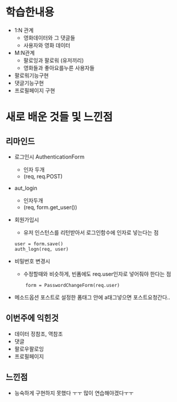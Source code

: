 # 학습한내용
- 1:N 관계
  - 영화데이터와 그 댓글들
  - 사용자와 영화 데이터
- M:N관계
  - 팔로잉과 팔로워 (유저끼리)
  - 영화들과 좋아요를누른 사용자들
- 팔로워기능구현
- 댓글기능구현
- 프로필페이지 구현

# 새로 배운 것들 및 느낀점
## 리마인드
  - 로그인시
    AuthenticationForm
    - 인자 두개
    - (req, req.POST)

  - aut_login
    - 인자두개
    - (req, form.get_user())

  - 회원가입시
    - 유저 인스턴스를 리턴받아서 로그인함수에 인자로 넣는다는 점
    ```
    user = form.save()
    auth_logn(req, user)
    ```

  - 비밀번호 변경시
    - 수정할때와 비슷하게, 빈폼에도 req.user인자로 넣어줘야 한다는 점
    ```
        form = PasswordChangeForm(req.user)
    ```

  - 메소드옵션 포스트로 설정한 폼태그 안에 a태그넣으면 포스트요청간다..

## 이번주에 익힌것
  - 데이터 정참조, 역참조
  - 댓글
  - 팔로우팔로잉
  - 프로필페이지

## 느낀점
  - 능숙하게 구현하지 못했다 ㅜㅜ 많이 연습해야겠다ㅜㅜ